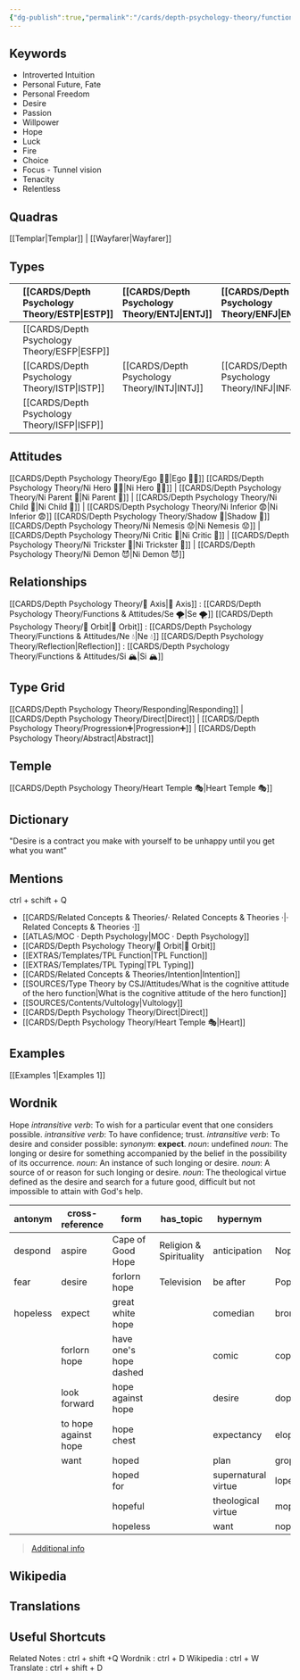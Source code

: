 ```yaml
---
{"dg-publish":true,"permalink":"/cards/depth-psychology-theory/functions-and-attitudes/ni/","created":"2022-12-27T21:20:33.776+01:00","updated":"2023-04-08T12:38:21.944+02:00"}
---
```



## Keywords
- Introverted Intuition 
- Personal Future, Fate
- Personal Freedom 
- Desire
- Passion
- Willpower
- Hope
- Luck
- Fire
- Choice
- Focus - Tunnel vision
- Tenacity
- Relentless

## Quadras
[[Templar\|Templar]] | [[Wayfarer\|Wayfarer]] 

## Types 

|        |  [[CARDS/Depth Psychology Theory/ESTP\|ESTP]]  |  [[CARDS/Depth Psychology Theory/ENTJ\|ENTJ]]      | [[CARDS/Depth Psychology Theory/ENFJ\|ENFJ]]&nbsp; |
|:---------------|:-----------|:---------------|:---------------|
|        | [[CARDS/Depth Psychology Theory/ESFP\|ESFP]]   |            |            |
|        |  [[CARDS/Depth Psychology Theory/ISTP\|ISTP]]  |  [[CARDS/Depth Psychology Theory/INTJ\|INTJ]]      | [[CARDS/Depth Psychology Theory/INFJ\|INFJ]]       |
|        |  [[CARDS/Depth Psychology Theory/ISFP\|ISFP]]  |            |            |  

## Attitudes
[[CARDS/Depth Psychology Theory/Ego 🙋‍♂️\|Ego 🙋‍♂️]]
[[CARDS/Depth Psychology Theory/Ni Hero 🦸‍♂️\|Ni Hero 🦸‍♂️]] | [[CARDS/Depth Psychology Theory/Ni Parent 🤨\|Ni Parent 🤨]] | [[CARDS/Depth Psychology Theory/Ni Child 🧒\|Ni Child 🧒]] | [[CARDS/Depth Psychology Theory/Ni Inferior 😨\|Ni Inferior 😨]]
[[CARDS/Depth Psychology Theory/Shadow 👤\|Shadow 👤]] 
[[CARDS/Depth Psychology Theory/Ni Nemesis 😟\|Ni Nemesis 😟]] | [[CARDS/Depth Psychology Theory/Ni Critic 🤔\|Ni Critic 🤔]] | [[CARDS/Depth Psychology Theory/Ni Trickster 🤡\|Ni Trickster 🤡]] | [[CARDS/Depth Psychology Theory/Ni Demon 😈\|Ni Demon 😈]]

## Relationships 
[[CARDS/Depth Psychology Theory/🧲 Axis\|🧲 Axis]] : [[CARDS/Depth Psychology Theory/Functions & Attitudes/Se 🌪️\|Se 🌪️]]
[[CARDS/Depth Psychology Theory/🔄 Orbit\|🔄 Orbit]] : [[CARDS/Depth Psychology Theory/Functions & Attitudes/Ne 💧\|Ne 💧]]
[[CARDS/Depth Psychology Theory/Reflection\|Reflection]]  : [[CARDS/Depth Psychology Theory/Functions & Attitudes/Si 🏔️\|Si 🏔️]]

## Type Grid 
[[CARDS/Depth Psychology Theory/Responding\|Responding]] | [[CARDS/Depth Psychology Theory/Direct\|Direct]] | [[CARDS/Depth Psychology Theory/Progression➕\|Progression➕]] | [[CARDS/Depth Psychology Theory/Abstract\|Abstract]] 

## Temple 
[[CARDS/Depth Psychology Theory/Heart Temple 🎭\|Heart Temple 🎭]]

## Dictionary
"Desire is a contract you make with yourself to be unhappy until you get what you want"

## Mentions 
ctrl + schift + Q
- [[CARDS/Related Concepts & Theories/· Related Concepts & Theories ·\|· Related Concepts & Theories ·]]
- [[ATLAS/MOC · Depth Psychology\|MOC · Depth Psychology]]
- [[CARDS/Depth Psychology Theory/🔄 Orbit\|🔄 Orbit]]
- [[EXTRAS/Templates/TPL Function\|TPL Function]]
- [[EXTRAS/Templates/TPL Typing\|TPL Typing]]
- [[CARDS/Related Concepts & Theories/Intention\|Intention]]
- [[SOURCES/Type Theory by CSJ/Attitudes/What is the cognitive attitude of the hero function\|What is the cognitive attitude of the hero function]]
- [[SOURCES/Contents/Vultology\|Vultology]]
- [[CARDS/Depth Psychology Theory/Direct\|Direct]]
- [[CARDS/Depth Psychology Theory/Heart Temple 🎭\|Heart]]

## Examples 
[[Examples 1\|Examples 1]] 


## Wordnik

Hope
*intransitive verb*: To wish for a particular event that one considers possible.
*intransitive verb*: To have confidence; trust.
*intransitive verb*: To desire and consider possible: <i>synonym</i>: <strong> expect</strong>.
*noun*: undefined
*noun*: The longing or desire for something accompanied by the belief in the possibility of its occurrence.
*noun*: An instance of such longing or desire.
*noun*: A source of or reason for such longing or desire.
*noun*: The theological virtue defined as the desire and search for a future good, difficult but not impossible to attain with God's help.

| antonym |cross-reference |form |has_topic |hypernym |rhyme |same-context |synonym |verb-form |
| --- | --- | --- | --- | --- | --- | --- | --- | --- |
| despond | aspire | Cape of Good Hope | Religion & Spirituality | anticipation | Nope | ______i | acceptation | hoped |
| fear | desire | forlorn hope | Television | be after | Pope | address | acception | hopes |
| hopeless | expect | great white hope |  | comedian | bronchoscope | am | ache for | hoping |
|  | forlorn hope | have one's hope dashed |  | comic | cope | chamber | acquiescence |  |
|  | look forward | hope against hope |  | desire | dope | checkerboard | ambition |  |
|  | to hope against hope | hope chest |  | expectancy | elope | danger | anticipate |  |
|  | want | hoped |  | plan | grope | delight | anticipate |  |
|  |  | hoped for |  | supernatural virtue | lope | desire | anticipation |  |
|  |  | hopeful |  | theological virtue | mope | emotion | anticipation |  |
|  |  | hopeless |  | want | nope | expectation | approach |  |

> [Additional info](https://www.wordnik.com/words/hope)

## Wikipedia 


## Translations 


## Useful Shortcuts
Related Notes : ctrl + shift +Q
Wordnik : ctrl + D
Wikipedia : ctrl + W
Translate : ctrl + shift + D 